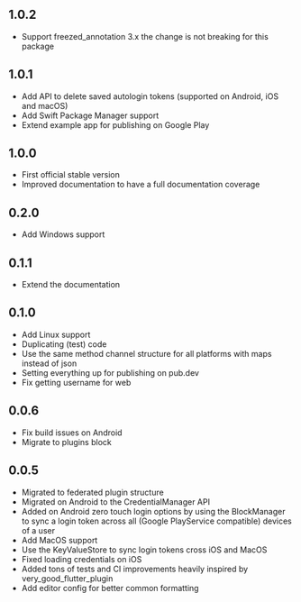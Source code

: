 ## 1.0.2

* Support freezed_annotation 3.x the change is not breaking for this package

## 1.0.1

* Add API to delete saved autologin tokens (supported on Android, iOS and macOS)
* Add Swift Package Manager support
* Extend example app for publishing on Google Play

## 1.0.0

* First official stable version
* Improved documentation to have a full documentation coverage

## 0.2.0

* Add Windows support

## 0.1.1
* Extend the documentation

## 0.1.0
* Add Linux support
* Duplicating (test) code
* Use the same method channel structure for all platforms with maps instead of json
* Setting everything up for publishing on pub.dev
* Fix getting username for web

## 0.0.6
* Fix build issues on Android
* Migrate to plugins block

## 0.0.5
* Migrated to federated plugin structure
* Migrated on Android to the CredentialManager API
* Added on Android zero touch login options by using the BlockManager to sync a login token across all (Google PlayService compatible) devices of a user
* Add MacOS support
* Use the KeyValueStore to sync login tokens cross iOS and MacOS
* Fixed loading credentials on iOS
* Added tons of tests and CI improvements heavily inspired by very_good_flutter_plugin
* Add editor config for better common formatting
